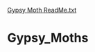[Gypsy Moth ReadMe.txt](https://github.com/taylordouglasr/Gypsy_Moths/files/7072854/Gypsy.Moth.ReadMe.txt)
# Gypsy_Moths
